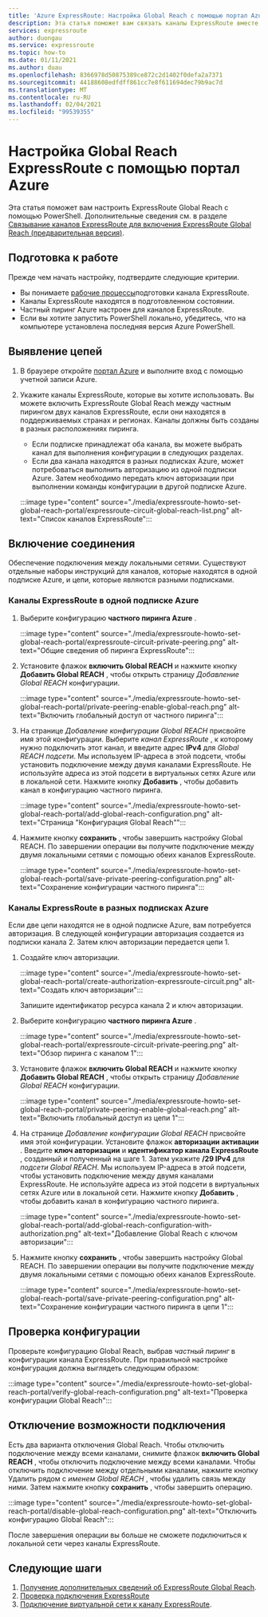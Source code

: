 ```yaml
---
title: 'Azure ExpressRoute: Настройка Global Reach с помощью портал Azure'
description: Эта статья поможет вам связать каналы ExpressRoute вместе, чтобы создать частную сеть между локальными сетями и включить Global Reach с помощью портал Azure.
services: expressroute
author: duongau
ms.service: expressroute
ms.topic: how-to
ms.date: 01/11/2021
ms.author: duau
ms.openlocfilehash: 8366978d50875389ce872c2d1402f0defa2a7371
ms.sourcegitcommit: 44188608edfdff861cc7e8f611694dec79b9ac7d
ms.translationtype: MT
ms.contentlocale: ru-RU
ms.lasthandoff: 02/04/2021
ms.locfileid: "99539355"
---
```

# <a name="configure-expressroute-global-reach-using-the-azure-portal"></a>Настройка Global Reach ExpressRoute с помощью портал Azure

Эта статья поможет вам настроить ExpressRoute Global Reach с помощью PowerShell. Дополнительные сведения см. в разделе [Связывание каналов ExpressRoute для включения ExpressRoute Global Reach (предварительная версия)](expressroute-global-reach.md).

 ## <a name="before-you-begin"></a>Подготовка к работе

Прежде чем начать настройку, подтвердите следующие критерии.

* Вы понимаете [рабочие процессы](expressroute-workflows.md)подготовки канала ExpressRoute.
* Каналы ExpressRoute находятся в подготовленном состоянии.
* Частный пиринг Azure настроен для каналов ExpressRoute.
* Если вы хотите запустить PowerShell локально, убедитесь, что на компьютере установлена последняя версия Azure PowerShell.

## <a name="identify-circuits"></a>Выявление цепей

1. В браузере откройте [портал Azure](https://portal.azure.com) и выполните вход с помощью учетной записи Azure.

2. Укажите каналы ExpressRoute, которые вы хотите использовать. Вы можете включить ExpressRoute Global Reach между частным пирингом двух каналов ExpressRoute, если они находятся в поддерживаемых странах и регионах. Каналы должны быть созданы в разных расположениях пиринга. 

   * Если подписке принадлежат оба канала, вы можете выбрать канал для выполнения конфигурации в следующих разделах.
   * Если два канала находятся в разных подписках Azure, может потребоваться выполнить авторизацию из одной подписки Azure. Затем необходимо передать ключ авторизации при выполнении команды конфигурации в другой подписке Azure.

    :::image type="content" source="./media/expressroute-howto-set-global-reach-portal/expressroute-circuit-global-reach-list.png" alt-text="Список каналов ExpressRoute":::

## <a name="enable-connectivity"></a>Включение соединения

Обеспечение подключения между локальными сетями. Существуют отдельные наборы инструкций для каналов, которые находятся в одной подписке Azure, и цепи, которые являются разными подписками.

### <a name="expressroute-circuits-in-the-same-azure-subscription"></a>Каналы ExpressRoute в одной подписке Azure

1. Выберите конфигурацию **частного пиринга Azure** . 

    :::image type="content" source="./media/expressroute-howto-set-global-reach-portal/expressroute-circuit-private-peering.png" alt-text="Общие сведения об пиринга ExpressRoute":::

1. Установите флажок **включить Global REACH** и нажмите кнопку **Добавить Global REACH** , чтобы открыть страницу *Добавление Global REACH* конфигурации.

    :::image type="content" source="./media/expressroute-howto-set-global-reach-portal/private-peering-enable-global-reach.png" alt-text="Включить глобальный доступ от частного пиринга":::

1. На странице *Добавление конфигурации Global REACH* присвойте имя этой конфигурации. Выберите *канал ExpressRoute* , к которому нужно подключить этот канал, и введите адрес **IPv4** для *Global REACH подсети*. Мы используем IP-адреса в этой подсети, чтобы установить подключение между двумя каналами ExpressRoute. Не используйте адреса из этой подсети в виртуальных сетях Azure или в локальной сети. Нажмите кнопку **Добавить** , чтобы добавить канал в конфигурацию частного пиринга.

    :::image type="content" source="./media/expressroute-howto-set-global-reach-portal/add-global-reach-configuration.png" alt-text="Страница &quot;Конфигурация Global Reach&quot;":::

1. Нажмите кнопку **сохранить** , чтобы завершить настройку Global REACH. По завершении операции вы получите подключение между двумя локальными сетями с помощью обеих каналов ExpressRoute.

    :::image type="content" source="./media/expressroute-howto-set-global-reach-portal/save-private-peering-configuration.png" alt-text="Сохранение конфигурации частного пиринга":::

### <a name="expressroute-circuits-in-different-azure-subscriptions"></a>Каналы ExpressRoute в разных подписках Azure

Если две цепи находятся не в одной подписке Azure, вам потребуется авторизация. В следующей конфигурации авторизация создается из подписки канала 2. Затем ключ авторизации передается цепи 1.

1. Создайте ключ авторизации.

   :::image type="content" source="./media/expressroute-howto-set-global-reach-portal/create-authorization-expressroute-circuit.png" alt-text="Создать ключ авторизации"::: 

   Запишите идентификатор ресурса канала 2 и ключ авторизации.

1. Выберите конфигурацию **частного пиринга Azure** . 

    :::image type="content" source="./media/expressroute-howto-set-global-reach-portal/expressroute-circuit-private-peering.png" alt-text="Обзор пиринга с каналом 1":::

1. Установите флажок **включить Global REACH** и нажмите кнопку **Добавить Global REACH** , чтобы открыть страницу *Добавление Global REACH* конфигурации.

    :::image type="content" source="./media/expressroute-howto-set-global-reach-portal/private-peering-enable-global-reach.png" alt-text="Включить глобальный доступ из цепи 1":::

1. На странице *Добавление конфигурации Global REACH* присвойте имя этой конфигурации. Установите флажок **авторизации активации** . Введите **ключ авторизации** и **идентификатор канала ExpressRoute** , созданный и полученный на шаге 1. Затем укажите **/29 IPv4** для *подсети Global REACH*. Мы используем IP-адреса в этой подсети, чтобы установить подключение между двумя каналами ExpressRoute. Не используйте адреса из этой подсети в виртуальных сетях Azure или в локальной сети. Нажмите кнопку **Добавить** , чтобы добавить канал в конфигурацию частного пиринга.

    :::image type="content" source="./media/expressroute-howto-set-global-reach-portal/add-global-reach-configuration-with-authorization.png" alt-text="Добавление Global Reach с ключом авторизации":::

1. Нажмите кнопку **сохранить** , чтобы завершить настройку Global REACH. По завершении операции вы получите подключение между двумя локальными сетями с помощью обеих каналов ExpressRoute.

    :::image type="content" source="./media/expressroute-howto-set-global-reach-portal/save-private-peering-configuration.png" alt-text="Сохранение конфигурации частного пиринга в цепи 1":::

## <a name="verify-the-configuration"></a>Проверка конфигурации

Проверьте конфигурацию Global Reach, выбрав *частный пиринг* в конфигурации канала ExpressRoute. При правильной настройке конфигурация должна выглядеть следующим образом:

:::image type="content" source="./media/expressroute-howto-set-global-reach-portal/verify-global-reach-configuration.png" alt-text="Проверка конфигурации Global Reach":::

## <a name="disable-connectivity"></a>Отключение возможности подключения

Есть два варианта отключения Global Reach. Чтобы отключить подключение между всеми каналами, снимите флажок **включить Global REACH** , чтобы отключить подключение между всеми каналами. Чтобы отключить подключение между отдельными каналами, нажмите кнопку Удалить рядом с *именем Global REACH* , чтобы удалить связь между ними. Затем нажмите кнопку **сохранить** , чтобы завершить операцию.

:::image type="content" source="./media/expressroute-howto-set-global-reach-portal/disable-global-reach-configuration.png" alt-text="Отключить конфигурацию Global Reach":::

После завершения операции вы больше не сможете подключиться к локальной сети через каналы ExpressRoute.

## <a name="next-steps"></a>Следующие шаги
1. [Получение дополнительных сведений об ExpressRoute Global Reach](expressroute-global-reach.md).
2. [Проверка подключения ExpressRoute](expressroute-troubleshooting-expressroute-overview.md)
3. [Подключение виртуальной сети к каналу ExpressRoute](expressroute-howto-linkvnet-arm.md).
